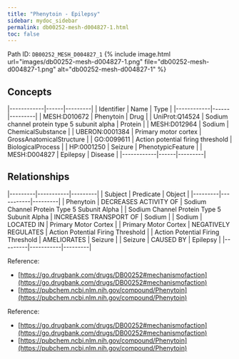 ```yaml
---
title: "Phenytoin - Epilepsy"
sidebar: mydoc_sidebar
permalink: db00252-mesh-d004827-1.html
toc: false 
---
```



Path ID: `DB00252_MESH_D004827_1`
{% include image.html url="images/db00252-mesh-d004827-1.png" file="db00252-mesh-d004827-1.png" alt="db00252-mesh-d004827-1" %}

## Concepts

|------------|------|---------|
| Identifier | Name | Type    |
|------------|------|---------|
| MESH:D010672 | Phenytoin | Drug |
| UniProt:Q14524 | Sodium channel protein type 5 subunit alpha | Protein |
| MESH:D012964 | Sodium | ChemicalSubstance |
| UBERON:0001384 | Primary motor cortex | GrossAnatomicalStructure |
| GO:0099611 | Action potential firing threshold | BiologicalProcess |
| HP:0001250 | Seizure | PhenotypicFeature |
| MESH:D004827 | Epilepsy | Disease |
|------------|------|---------|

## Relationships

|---------|-----------|---------|
| Subject | Predicate | Object  |
|---------|-----------|---------|
| Phenytoin | DECREASES ACTIVITY OF | Sodium Channel Protein Type 5 Subunit Alpha |
| Sodium Channel Protein Type 5 Subunit Alpha | INCREASES TRANSPORT OF | Sodium |
| Sodium | LOCATED IN | Primary Motor Cortex |
| Primary Motor Cortex | NEGATIVELY REGULATES | Action Potential Firing Threshold |
| Action Potential Firing Threshold | AMELIORATES | Seizure |
| Seizure | CAUSED BY | Epilepsy |
|---------|-----------|---------|

Reference: 
  - [https://go.drugbank.com/drugs/DB00252#mechanismofaction](https://go.drugbank.com/drugs/DB00252#mechanismofaction)
  - [https://pubchem.ncbi.nlm.nih.gov/compound/Phenytoin](https://pubchem.ncbi.nlm.nih.gov/compound/Phenytoin)

Reference: 
  - [https://go.drugbank.com/drugs/DB00252#mechanismofaction](https://go.drugbank.com/drugs/DB00252#mechanismofaction)
  - [https://pubchem.ncbi.nlm.nih.gov/compound/Phenytoin](https://pubchem.ncbi.nlm.nih.gov/compound/Phenytoin)
